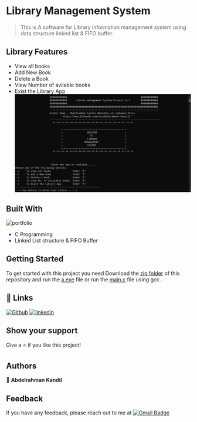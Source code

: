 # Library  Management System 

 > This is A software for Library information management system using data structure linked list & FIFO buffer.
 

 ## Library Features

- View all books
- Add New Book
- Delete a Book
- View Number of avilable books
- Exist the Library App
![screenshot](screenshot.png)

## Built With
![portfolio](http://ForTheBadge.com/images/badges/built-with-love.svg)


- C Programming
- Linked List  structure & FIFO Buffer


## Getting Started

To get started with this project you need Download the [zip folder](https://github.com/AbdelrahmanKandil/Library-Management-System-/archive/refs/heads/main.zip) of this repository
and run the [a.exe](a.exe) file or  run the [main.c](main.c) file using gcc .


## 🔗 Links
[![Github](https://img.shields.io/badge/GitHub-100000?style=for-the-badge&logo=github&logoColor=white)](https://github.com/AbdelrahmanKandil)
[![linkedin](https://img.shields.io/badge/linkedin-0A66C2?style=for-the-badge&logo=linkedin&logoColor=white)](https://www.linkedin.com/in/abdulrahman-kandil/)


## Show your support

Give a ⭐️ if you like this project!

## Authors

👤 **Abdelrahman Kandil**
## Feedback

If you have any feedback, please reach out to me at [![Gmail Badge](https://img.shields.io/badge/-singhanurag024-c14438?style=social&logo=Gmail&logoColor=red&link=mailto:3bdulra7man.kandil@gmail.com)](mailto:3bdulra7man.kandil@gmail.com)  

